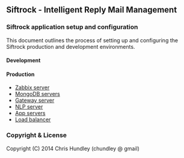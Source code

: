 ## Siftrock - Intelligent Reply Mail Management

### Siftrock application setup and configuration
This document outlines the process of setting up and configuring the Siftrock production and development environments.

#### Development

#### Production
* [Zabbix server](doc/monitor.md)
* [MongoDB servers](doc/mongodb.md)
* [Gateway server](doc/gateway.md)
* [NLP server](doc/nlp.md)
* [App servers](doc/app.md)
* [Load balancer](doc/loadbalancer.md)

### Copyright & License

Copyright (C) 2014 Chris Hundley (chundley @ gmail)